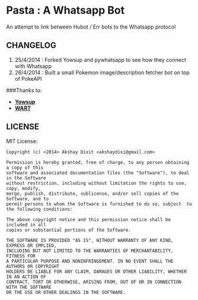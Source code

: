 Pasta : A Whatsapp Bot 
=======================

An attempt to link between Hubot / Err bots to the Whatsapp protocol

CHANGELOG
---------

1. 25/4/2014 : Forked Yowsup and pywhatsapp to see how they connect with
   Whatsapp
2. 26/4/2014 : Built a small Pokemon image/description fetcher bot on top of PokeAPI


###Thanks to:
* **[Yowsup](https://github.com/tgalal/yowsup)**
* **[WART](https://github.com/shirioko/WART)**

LICENSE
-------
MIT License:
    
    Copyright (c) <2014> Akshay Dixit <akshaydixi@gmail.com>

    Permission is hereby granted, free of charge, to any person obtaining a copy of this
    software and associated documentation files (the "Software"), to deal in the Software
    without restriction, including without limitation the rights to use, copy, modify,
    merge, publish, distribute, sublicense, and/or sell copies of the Software, and to
    permit persons to whom the Software is furnished to do so, subject  to the following conditions:

    The above copyright notice and this permission notice shall be included in all
    copies or substantial portions of the Software.

    THE SOFTWARE IS PROVIDED "AS IS", WITHOUT WARRANTY OF ANY KIND, EXPRESS OR IMPLIED,
    INCLUDING BUT NOT LIMITED TO THE WARRANTIES OF MERCHANTABILITY, FITNESS FOR
    A PARTICULAR PURPOSE AND NONINFRINGEMENT. IN NO EVENT SHALL THE AUTHORS OR COPYRIGHT
    HOLDERS BE LIABLE FOR ANY CLAIM, DAMAGES OR OTHER LIABILITY, WHETHER IN AN ACTION OF
    CONTRACT, TORT OR OTHERWISE, ARISING FROM, OUT OF OR IN CONNECTION WITH THE SOFTWARE
    OR THE USE OR OTHER DEALINGS IN THE SOFTWARE.
